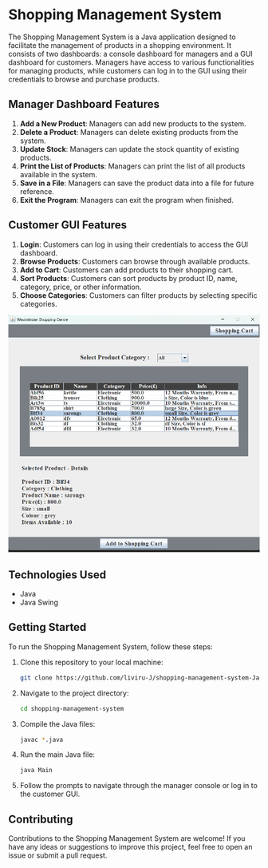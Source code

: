 # Shopping Management System

The Shopping Management System is a Java application designed to facilitate the management of products in a shopping environment. It consists of two dashboards: a console dashboard for managers and a GUI dashboard for customers. Managers have access to various functionalities for managing products, while customers can log in to the GUI using their credentials to browse and purchase products.

## Manager Dashboard Features

1. **Add a New Product**: Managers can add new products to the system.
2. **Delete a Product**: Managers can delete existing products from the system.
3. **Update Stock**: Managers can update the stock quantity of existing products.
4. **Print the List of Products**: Managers can print the list of all products available in the system.
5. **Save in a File**: Managers can save the product data into a file for future reference.
6. **Exit the Program**: Managers can exit the program when finished.

## Customer GUI Features

1. **Login**: Customers can log in using their credentials to access the GUI dashboard.
2. **Browse Products**: Customers can browse through available products.
3. **Add to Cart**: Customers can add products to their shopping cart.
4. **Sort Products**: Customers can sort products by product ID, name, category, price, or other information.
5. **Choose Categories**: Customers can filter products by selecting specific categories.

![Image Alt Text](https://github.com/liviru-J/shopping-management-system-Java-/blob/80afcc987e845cb3ac713f3521c6af02e4f75b15/Screenshot%202024-04-01%20225924.png)

## Technologies Used

- Java
- Java Swing

## Getting Started

To run the Shopping Management System, follow these steps:

1. Clone this repository to your local machine:

   ```bash
   git clone https://github.com/liviru-J/shopping-management-system-Java-.git
   ```

2. Navigate to the project directory:

   ```bash
   cd shopping-management-system
   ```

3. Compile the Java files:

   ```bash
   javac *.java
   ```

4. Run the main Java file:

   ```bash
   java Main
   ```

5. Follow the prompts to navigate through the manager console or log in to the customer GUI.

## Contributing

Contributions to the Shopping Management System are welcome! If you have any ideas or suggestions to improve this project, feel free to open an issue or submit a pull request.



